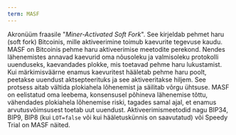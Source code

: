 ```yaml
---
term: MASF
---
```


Akronüüm fraasile "*Miner-Activated Soft Fork*". See kirjeldab pehmet haru (soft fork) Bitcoinis, mille aktiveerimine toimub kaevurite tegevuse kaudu. MASF on Bitcoinis pehme haru aktiveerimise meetodite perekond. Nendes lähenemistes annavad kaevurid oma nõusoleku ja valmisoleku protokolli uuenduseks, kaevandades plokke, mis toetavad pehme haru lukustamist. Kui märkimisväärne enamus kaevuritest hääletab pehme haru poolt, peetakse uuendust aktsepteerituks ja see aktiveeritakse hiljem. See protsess aitab vältida plokiahela lõhenemist ja säilitab võrgu ühtsuse. MASF on eelistatud oma leebema, konsensusel põhineva lähenemise tõttu, vähendades plokiahela lõhenemise riski, tagades samal ajal, et enamus arvutusvõimsusest toetab uut uuendust. Aktiveerimismeetodid nagu BIP34, BIP9, BIP8 (kui `LOT=false` või kui hääletuskünnis on saavutatud) või Speedy Trial on MASF näited.